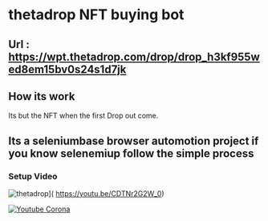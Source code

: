 # thetadrop NFT buying bot
## Url : https://wpt.thetadrop.com/drop/drop_h3kf955wed8em15bv0s24s1d7jk

## How its work
Its but the NFT when the first Drop out come.

## Its a seleniumbase browser automotion project if you know selenemiup follow the simple process

### Setup Video 


![thetadrop](https://user-images.githubusercontent.com/4492335/144695923-55809224-0f2e-4b02-90e2-b671de8d3de6.png)](
https://youtu.be/CDTNr2G2W_0)

[![Youtube Corona](https://user-images.githubusercontent.com/4492335/78470086-6ee3e080-7748-11ea-9a54-f224b28dc42d.png)](https://www.youtube.com/watch?v=CDTNr2G2W_0)
